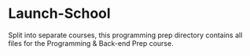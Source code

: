 # Launch-School

Split into separate courses, this programming prep directory contains all files for the Programming & Back-end Prep course.

